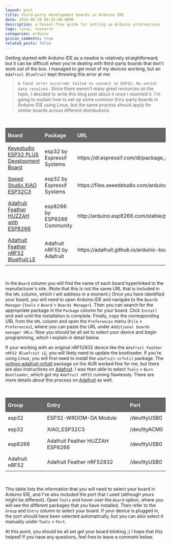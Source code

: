 ```yaml
---
layout: post
title: third-party development boards in Arduino IDE
date: 2024-06-20 06:45:00-0000
description: a hassel-free guide for setting up Arduino alternatives
tags: linux, research
categories: arduino
giscus_comments: true
related_posts: false
---
```


<style>
#boards {
  border-collapse: collapse;
  width: 100%;
}
#boards td, #boards th {
    border: 1px;
    text-align: left;
    padding: 8px;
}
/* #boards tr:nth-child(even){background-color: #f2f2f2;} */
/* #boards tr:hover {background-color: #ddd;} */
#boards th {
  padding-top: 12px;
  padding-bottom: 12px;
  text-align: left;
  background-color: #676767;
  color: white;
}
</style>

Getting started with Arduino IDE as a newbie is relatively straightforward, but it can be difficult when you're dealing with third-party boards that don't work out of the box. I managed to get most of my devices working, but an `Adafruit Bluefruit` kept throwing this error at me:
> `A fatal error occurred: Failed to connect to ESP32: No serial data received.`
Since there weren't many great resources on the topic, I decided to write this blog post about it once I resolved it. I'm going to explain how to set up some common thiry-party boards in Arduino IDE using Linux, but the same process should apply for similar boards across different distributions.

<br>
<table id="boards">
  <tr>
    <th>Board</th>
    <th>Package</th>
    <th>URL</th>
  </tr>
  <tr>
    <td><a href="https://www.keyestudio.com/products/keyestudio-esp32-plus-development-board-woroom-32-module-wifibluetooth-compatible-with-arduino">Keyestudio ESP32 PLUS Development Board</a></td>
    <td>esp32 by Espressif Systems</td>
    <td>https://dl.espressif.com/dl/package_esp32_index.json</td>
  </tr>
  <tr>
    <td><a href="https://www.seeedstudio.com/Seeed-XIAO-ESP32C3-p-5431.html">Seeed Studio XIAO ESP32C3</a></td>
    <td>esp32 by Espressif Systems</td>
    <td>https://files.seeedstudio.com/arduino/package_seeeduino_boards_index.json</td>
  </tr>
  <tr>
    <td><a href="https://www.adafruit.com/product/2821">Adafruit Feather HUZZAH with ESP8266</a></td>
    <td>esp8266 by ESP8266 Community</td>
    <td>http://arduino.esp8266.com/stable/package_esp8266com_index.json</td>
  </tr>
  <tr>
    <td><a href="https://www.digikey.ie/en/products/detail/adafruit-industries-llc/3406/7034992">Adafruit Feather nRF52 Bluefruit LE</a></td>
    <td>Adafruit nRF52 by Adafruit</td>
    <td>https://adafruit.github.io/arduino-board-index/package_adafruit_index.json</td>
  </tr>
</table>
<br>

In the `Board` column you will find the name of each board hyperlinked to the manufacturer's site. (Note that this is not the same URL that is included in the `URL` column, which I will address in a moment.) Once you have identified your board, you will need to open Arduino IDE and navigate to the `Boards Manager` (`Tools` > `Board` > `Boards Manager`). Then you can search for the appropriate package in the `Package` column for your board. Click `Install` and wait until the installation is complete. Finally, copy the corresponding URL from the `URL` column and open the `Preferences` menu (`File` > `Preferences`), where you can paste the URL under `Additional boards manager URLs`. Now you should be all set to select your device and begin programming, which I explain in detail below.

If your working with an original nRF52832 device like the `Adafruit Feather nRF52 Bluefruit LE`, you will likely need to update the bootloader. If you're using <i>Linux</i>, you will first need to install the `adafruit-nrfutil` package. The <a href="https://aur.archlinux.org/packages/python-adafruit-nrfutil">python-adafruit-nrfutil</a> package on the AUR worked fine for me, but there are also instructions on <a href="https://aur.archlinux.org/packages/python-adafruit-nrfutil">Adafruit</a>. I was then able to select `Tools` > `Burn Bootloader`, which got my `Adafruit nRF52` running flawlessly. There are more details about this process on <a href="https://learn.adafruit.com/bluefruit-nrf52-feather-learning-guide/updating-the-bootloader">Adafruit</a> as well.

<br>
<table id="boards">
  <tr>
    <th>Group</th>
    <th>Entry</th>
    <th>Port</th>
  </tr>
  <tr>
    <td>esp32</td>
    <td>ESP32-WROOM-DA Module</td>
    <td>/dev/ttyUSB0</td>
  </tr>
  <tr>
    <td>esp32</td>
    <td>XIAO_ESP32C3</td>
    <td>/dev/ttyACM0</td>
  </tr>
  <tr>
    <td>esp8266</td>
    <td>Adafruit Feather HUZZAH ESP8266</td>
    <td>/dev/ttyUSB0</td>
  </tr>
  <tr>
    <td>Adafruit nRF52</td>
    <td>Adafruit Feather nRF52832</td>
    <td>/dev/ttyUSB0</td>
  </tr>
</table>
<br>

This table lists the information that you will need to select your board in Arduino IDE, and I've also included the port that I used (although yours might be different). Open `Tools` and hover over the `Board` option, where you will see the different packages that you have installed. Then refer to the `Group` and `Entry` column to select your board. If your device is plugged in, the port should have been selected automatically, but you can also select it manually under `Tools` > `Port`.

At this point, you should be all set get your board blinking ;) I hope that this helped! If you have any questions, feel free to leave a comment below. 
